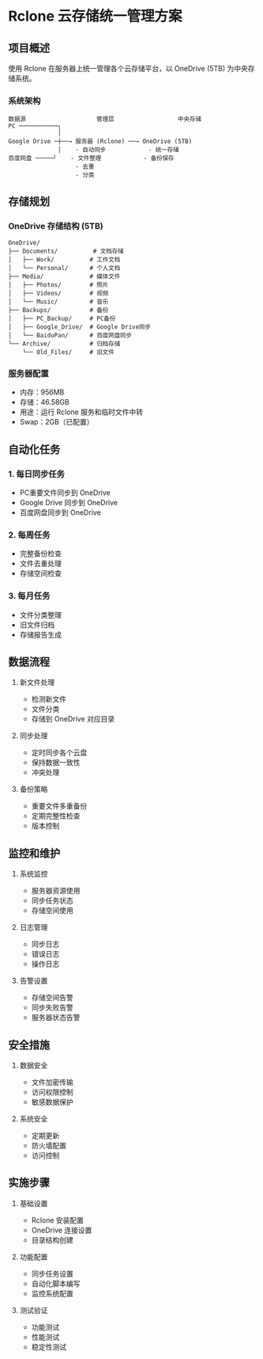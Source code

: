 # Rclone 云存储统一管理方案

## 项目概述
使用 Rclone 在服务器上统一管理各个云存储平台，以 OneDrive (5TB) 为中央存储系统。

### 系统架构
```
数据源                    管理层                  中央存储
PC ───────────┐
              │
Google Drive ─┼──→ 服务器 (Rclone) ──→ OneDrive (5TB)
              │    - 自动同步            - 统一存储
百度网盘 ─────┘    - 文件整理            - 备份保存
                   - 去重
                   - 分类
```

## 存储规划
### OneDrive 存储结构 (5TB)
```
OneDrive/
├── Documents/          # 文档存储
│   ├── Work/          # 工作文档
│   └── Personal/      # 个人文档
├── Media/             # 媒体文件
│   ├── Photos/        # 照片
│   ├── Videos/        # 视频
│   └── Music/         # 音乐
├── Backups/           # 备份
│   ├── PC_Backup/     # PC备份
│   ├── Google_Drive/  # Google Drive同步
│   └── BaiduPan/      # 百度网盘同步
└── Archive/           # 归档存储
    └── Old_Files/     # 旧文件
```

### 服务器配置
- 内存：956MB
- 存储：46.58GB
- 用途：运行 Rclone 服务和临时文件中转
- Swap：2GB（已配置）

## 自动化任务
### 1. 每日同步任务
- PC重要文件同步到 OneDrive
- Google Drive 同步到 OneDrive
- 百度网盘同步到 OneDrive

### 2. 每周任务
- 完整备份检查
- 文件去重处理
- 存储空间检查

### 3. 每月任务
- 文件分类整理
- 旧文件归档
- 存储报告生成

## 数据流程
1. 新文件处理
   - 检测新文件
   - 文件分类
   - 存储到 OneDrive 对应目录

2. 同步处理
   - 定时同步各个云盘
   - 保持数据一致性
   - 冲突处理

3. 备份策略
   - 重要文件多重备份
   - 定期完整性检查
   - 版本控制

## 监控和维护
1. 系统监控
   - 服务器资源使用
   - 同步任务状态
   - 存储空间使用

2. 日志管理
   - 同步日志
   - 错误日志
   - 操作日志

3. 告警设置
   - 存储空间告警
   - 同步失败告警
   - 服务器状态告警

## 安全措施
1. 数据安全
   - 文件加密传输
   - 访问权限控制
   - 敏感数据保护

2. 系统安全
   - 定期更新
   - 防火墙配置
   - 访问控制

## 实施步骤
1. 基础设置
   - Rclone 安装配置
   - OneDrive 连接设置
   - 目录结构创建

2. 功能配置
   - 同步任务设置
   - 自动化脚本编写
   - 监控系统配置

3. 测试验证
   - 功能测试
   - 性能测试
   - 稳定性测试
